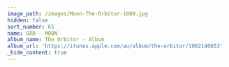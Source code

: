 ```yaml
---
image_path: /images/Moon-The-Orbitor-1080.jpg
hidden: false
sort_number: 65
name: GRR - MOON
album_name: The Orbitor - Album
album_url: 'https://itunes.apple.com/au/album/the-orbitor/1062146653'
_hide_content: true
---
```


